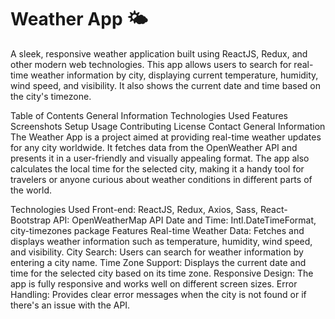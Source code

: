 # Weather App 🌤️
A sleek, responsive weather application built using ReactJS, Redux, and other modern web technologies. This app allows users to search for real-time weather information by city, displaying current temperature, humidity, wind speed, and visibility. It also shows the current date and time based on the city's timezone.

Table of Contents
General Information
Technologies Used
Features
Screenshots
Setup
Usage
Contributing
License
Contact
General Information
The Weather App is a project aimed at providing real-time weather updates for any city worldwide. It fetches data from the OpenWeather API and presents it in a user-friendly and visually appealing format. The app also calculates the local time for the selected city, making it a handy tool for travelers or anyone curious about weather conditions in different parts of the world.

Technologies Used
Front-end: ReactJS, Redux, Axios, Sass, React-Bootstrap
API: OpenWeatherMap API
Date and Time: Intl.DateTimeFormat, city-timezones package
Features
Real-time Weather Data: Fetches and displays weather information such as temperature, humidity, wind speed, and visibility.
City Search: Users can search for weather information by entering a city name.
Time Zone Support: Displays the current date and time for the selected city based on its time zone.
Responsive Design: The app is fully responsive and works well on different screen sizes.
Error Handling: Provides clear error messages when the city is not found or if there's an issue with the API.
